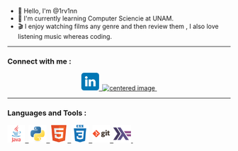 - :call_me_hand: Hello, I'm @1rv1nn
- :grimacing: I'm currently learning Computer Sciencie at UNAM.
- :clapper: I enjoy watching films any genre and then review them , I also love listening music whereas coding.
---
### Connect with me :
<div>
<center>
   <a href="https://www.linkedin.com/in/irvin-gonz%C3%A1lez-8335b9242"> <img src="https://github.com/edent/SuperTinyIcons/blob/master/images/svg/linkedin.svg" title="Linkedin"  alt="centered image" width="40" height="40"/>&nbsp;
   </a>
   <a href="https://boxd.it/3saYT"> <img src="https://camo.githubusercontent.com/8e0d352911730ab5892f17718f3b09ea0361da891c6e09f3a3d85bb0a725b2fa/68747470733a2f2f612e6c74726278642e636f6d2f6c6f676f732f6c6574746572626f78642d646563616c2d646f74732d706f732d7267622d35303070782e706e67" title="Letterbox"  alt="centered image" width="40" height="40"/>&nbsp;
   </a>
 </center>   
</div>

---
### Languages and Tools :
<div>
   <a href="https://www.java.com/es/"> <img src="https://github.com/devicons/devicon/blob/master/icons/java/java-original-wordmark.svg" title="Java" alt="Java" width="40" height="40"/>&nbsp;
   </a>
   <a href="https://www.python.org/"> <img src="https://github.com/devicons/devicon/blob/master/icons/python/python-original.svg" title="Python" **alt="Python" width="40" height="40"/>&nbsp;
   </a>
   <a href="https://www.w3.org/html/"> <img src="https://github.com/devicons/devicon/blob/master/icons/html5/html5-original.svg" title="HTML5" alt="HTML" width="40" height="40"/>&nbsp;
   </a>
   <a href="https://www.w3schools.com/css/"> <img src="https://github.com/devicons/devicon/blob/master/icons/css3/css3-plain-wordmark.svg"  title="CSS3" alt="CSS" width="40" height="40"/>&nbsp;
   </a>
   <a href="https://git-scm.com/"> <img src="https://github.com/devicons/devicon/blob/master/icons/git/git-original-wordmark.svg" title="Git" **alt="Git" width="40" height="40"/>&nbsp;
   </a>
   <a href="https://www.haskell.org/"> <img src="https://github.com/devicons/devicon/blob/master/icons/haskell/haskell-original.svg" title="Haskell" **alt="Haskell" width="40" height="40"/>&nbsp;
   </a> 
</div>



